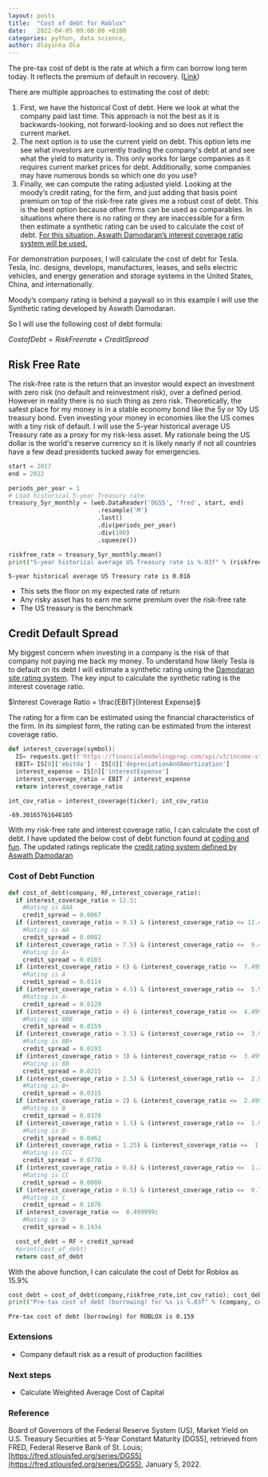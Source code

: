 ```yaml
---
layout: posts
title:  "Cost of debt for Roblox"
date:   2022-04-05 09:00:00 +0100
categories: python, data science,
author: Olayinka Ola
---
```


The pre-tax cost of debt is the rate at which a firm can borrow long term today. It reflects the premium of default in recovery. ([Link](http://pages.stern.nyu.edu/~adamodar/New_Home_Page/definitions.html))

There are multiple approaches to estimating the cost of debt:

1. First, we have the historical Cost of debt. Here we look at what the company paid last time. This approach is not the best as it is backwards-looking, not forward-looking and so does not reflect the current market.
2. The next option is to use the current yield on debt. This option lets me see what investors are currently trading the company's debt at and see what the yield to maturity is. This only works for large companies as it requires current market prices for debt. Additionally, some companies may have numerous bonds so which one do you use?
3. Finally, we can compute the rating adjusted yield. Looking at the moody’s credit rating, for the firm, and just adding that basis point premium on top of the risk-free rate gives me a robust cost of debt. This is the best option because other firms can be used as comparables. In situations where there is no rating or they are inaccessible for a firm then estimate a synthetic rating can be used to calculate the cost of debt. [For this situation, Aswath Damodaran’s interest coverage ratio system will be used.](http://pages.stern.nyu.edu/~adamodar/New_Home_Page/datafile/ratings.htm)

For demonstration purposes, I will calculate the cost of debt for Tesla. Tesla, Inc. designs, develops, manufactures, leases, and sells electric vehicles, and energy generation and storage systems in the United States, China, and internationally.

Moody’s company rating is behind a paywall so in this example I will use the Synthetic rating developed by Aswath Damodaran.

So I will use the following cost of debt formula:

$Cost of Debt = Risk Free rate + Credit Spread$

## Risk Free Rate

The risk-free rate is the return that an investor would expect an investment with zero risk (no default and reinvestment risk), over a defined period. However in reality there is no such thing as zero risk. Theoretically, the safest place for my money is in a stable economy bond like the 5y or 10y US treasury bond. Even investing your money in economies like the US comes with a tiny risk of default. I will use the 5-year historical average US Treasury rate as a proxy for my risk-less asset. My rationale being the US dollar is the world's reserve currency so it is likely nearly if not all countries have a few dead presidents tucked away for emergencies.

```python
start = 2017
end = 2022

periods_per_year = 1
# Load historical 5-year Treasury rate:
treasury_5yr_monthly = (web.DataReader('DGS5', 'fred', start, end)
                         .resample('M')
                         .last()
                         .div(periods_per_year)
                         .div(100)
                         .squeeze())

riskfree_rate = treasury_5yr_monthly.mean()
print("5-year historical average US Treasury rate is %.03f" % (riskfree_rate))
```

```
5-year historical average US Treasury rate is 0.016
```

- This sets the floor on my expected rate of return
- Any risky asset has to earn me some premium over the risk-free rate
- The US treasury is the benchmark

## Credit Default Spread

My biggest concern when investing in a company is the risk of that company not paying me back my money. To understand how likely Tesla is to default on its debt I will estimate a synthetic rating using the [Damodaran site rating system](http://pages.stern.nyu.edu/~adamodar/New_Home_Page/datafile/ratings.htm). The key input to calculate the synthetic rating is the interest coverage ratio.

$Interest Coverage Ratio = \frac{EBIT}{Interest Expense}$

The	rating for a firm can be	estimated using the financial characteristics of the firm. In its simplest form, the rating can be estimated from the interest coverage ratio.

```python
def interest_coverage(symbol):
  IS= requests.get(f'https://financialmodelingprep.com/api/v3/income-statement/{symbol}?apikey={api}').json()
  EBIT= IS[0]['ebitda'] - IS[0]['depreciationAndAmortization']
  interest_expense = IS[0]['interestExpense']
  interest_coverage_ratio = EBIT / interest_expense
  return interest_coverage_ratio

int_cov_ratio = interest_coverage(ticker); int_cov_ratio
```

```
-69.30165761646185
```

With my risk-free rate and interest coverage ratio, I can calculate the cost of debt. I have updated the below cost of debt function found at [coding and fun](https://codingandfun.com/calculating-weighted-average-cost-of-capital-wacc-with-python/). The updated ratings replicate the [credit rating system defined by Aswath Damodaran](https://pages.stern.nyu.edu/~adamodar/New_Home_Page/datafile/ratings.html)

### Cost of Debt Function

```python
def cost_of_debt(company, RF,interest_coverage_ratio):
  if interest_coverage_ratio > 12.5:
    #Rating is AAA
    credit_spread = 0.0067
  if (interest_coverage_ratio > 9.5) & (interest_coverage_ratio <= 12.499999):
    #Rating is AA
    credit_spread = 0.0082
  if (interest_coverage_ratio > 7.5) & (interest_coverage_ratio <=  9.499999):
    #Rating is A+
    credit_spread = 0.0103
  if (interest_coverage_ratio > 6) & (interest_coverage_ratio <=  7.499999):
    #Rating is A
    credit_spread = 0.0114
  if (interest_coverage_ratio > 4.5) & (interest_coverage_ratio <=  5.999999):
    #Rating is A-
    credit_spread = 0.0129
  if (interest_coverage_ratio > 4) & (interest_coverage_ratio <=  4.499999):
    #Rating is BBB
    credit_spread = 0.0159
  if (interest_coverage_ratio > 3.5) & (interest_coverage_ratio <=  3.999999):
    #Rating is BB+
    credit_spread = 0.0193
  if (interest_coverage_ratio > 3) & (interest_coverage_ratio <=  3.499999):
    #Rating is BB
    credit_spread = 0.0215
  if (interest_coverage_ratio > 2.5) & (interest_coverage_ratio <=  2.999999):
    #Rating is B+
    credit_spread = 0.0315
  if (interest_coverage_ratio > 2) & (interest_coverage_ratio <=  2.499999):
    #Rating is B
    credit_spread = 0.0378
  if (interest_coverage_ratio > 1.5) & (interest_coverage_ratio <=  1.999999):
    #Rating is B-
    credit_spread = 0.0462
  if (interest_coverage_ratio > 1.25) & (interest_coverage_ratio <=  1.499999):
    #Rating is CCC
    credit_spread = 0.0778
  if (interest_coverage_ratio > 0.8) & (interest_coverage_ratio <=  1.249999):
    #Rating is CC
    credit_spread = 0.0880
  if (interest_coverage_ratio > 0.5) & (interest_coverage_ratio <=  0.799999):
    #Rating is C
    credit_spread = 0.1076
  if interest_coverage_ratio <=  0.499999:
    #Rating is D
    credit_spread = 0.1434

  cost_of_debt = RF + credit_spread
  #print(cost_of_debt)
  return cost_of_debt
```

With the above function, I can calculate the cost of Debt for Roblox as 15.9%

```python
cost_debt = cost_of_debt(company,riskfree_rate,int_cov_ratio); cost_debt
print("Pre-tax cost of debt (borrowing) for %s is %.03f" % (company, cost_debt))
```

```
Pre-tax cost of debt (borrowing) for ROBLOX is 0.159
```

### Extensions

- Company default risk as a result of production facilities

### Next steps

- Calculate Weighted Average Cost of Capital

### Reference

Board of Governors of the Federal Reserve System (US), Market Yield on U.S. Treasury Securities at 5-Year Constant Maturity [DGS5], retrieved from FRED, Federal Reserve Bank of St. Louis; [https://fred.stlouisfed.org/series/DGS5](https://fred.stlouisfed.org/series/DGS5), January 5, 2022.
